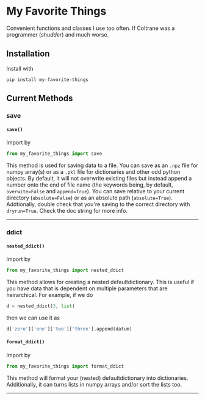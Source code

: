 # My Favorite Things
 Convenient functions and classes I use too often. If Coltrane was a programmer (_shudder_) and much worse.

## Installation
Install with
```
pip install my-favorite-things
```

## Current Methods
### save
#### `save()`
Import by
```python
from my_favorite_things import save
```
This method is used for saving data to a file. You can save as an `.npz` file for numpy array(s) or as a `.pkl` file for dictionaries and other odd python objects. By default, it will not overwrite existing files but instead append a number onto the end of file name (the keywords being, by default, `overwite=False` and `append=True`). You can save relative to your current directory (`absolute=False`) or as an absolute path (`absolute=True`). Addtionally, double check that you're saving to the correct directory with `dryrun=True`. Check the doc string for more info.

---

### ddict
#### `nested_ddict()`
Import by
```python
from my_favorite_things import nested_ddict
```
This method allows for creating a nested defaultdictionary. This is useful if you have data that is dependent on multiple parameters that are heirarchical. For example, if we do
```python
d = nested_ddict(3, list)
```
then we can use it as
```python
d['zero']['one']['two']['three'].append(datum)
```

#### `format_ddict()`
Import by
```python
from my_favorite_things import format_ddict
```
This method will format your (nested) defaultdictionary into dictionaries. Additionally, it can turns lists in numpy arrays and/or sort the lists too.

---
